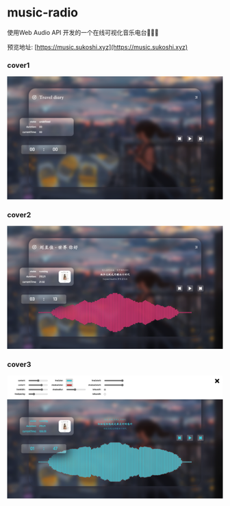 # music-radio

使用Web Audio API 开发的一个在线可视化音乐电台🎵🎵🎵

预览地址: [https://music.sukoshi.xyz](https://music.sukoshi.xyz)

### cover1

![cover1](./images/cover1.png)


### cover2

![cover1](./images/cover2.png)


### cover3

![cover1](./images/cover3.png)
